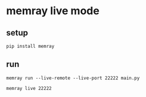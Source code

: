 # memray live mode

## setup

```shell
pip install memray
```

## run

```shell
memray run --live-remote --live-port 22222 main.py
```

```shell
memray live 22222
```
